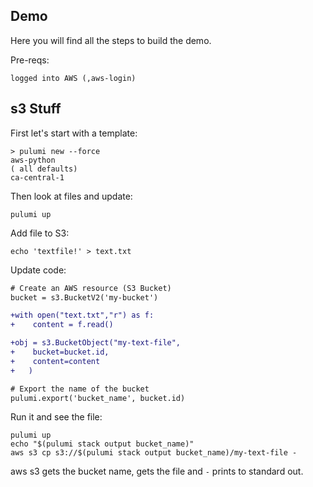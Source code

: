 ## Demo

Here you will find all the steps to build the demo.

Pre-reqs:
```
logged into AWS (,aws-login)

```

## s3 Stuff

First let's start with a template:

```
> pulumi new --force
aws-python
( all defaults)
ca-central-1
```

Then look at files and update:

```
pulumi up
```

Add file to S3:
```
echo 'textfile!' > text.txt
```

Update code:

``` diff
# Create an AWS resource (S3 Bucket)
bucket = s3.BucketV2('my-bucket')

+with open("text.txt","r") as f:
+    content = f.read()

+obj = s3.BucketObject("my-text-file",
+    bucket=bucket.id,
+    content=content
+   )

# Export the name of the bucket
pulumi.export('bucket_name', bucket.id)

```

Run it and see the file:
```
pulumi up
echo "$(pulumi stack output bucket_name)"
aws s3 cp s3://$(pulumi stack output bucket_name)/my-text-file -
```

aws s3 gets the bucket name, gets the file and `-` prints to standard out.
